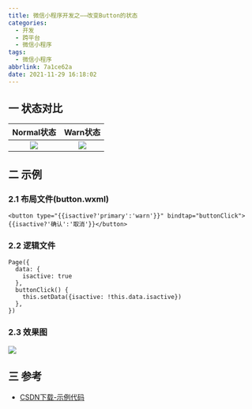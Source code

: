 ```yaml
---
title: 微信小程序开发之——改变Button的状态
categories:
  - 开发
  - 跨平台
  - 微信小程序
tags:
  - 微信小程序
abbrlink: 7a1ce62a
date: 2021-11-29 16:18:02
---
```

## 一 状态对比

| Normal状态 | Warn状态 |
| :--------: | :------: |
|   ![][1]   |  ![][2]  |

<!--more-->
## 二 示例

### 2.1 布局文件(button.wxml)

```
<button type="{{isactive?'primary':'warn'}}" bindtap="buttonClick">{{isactive?'确认':'取消'}}</button>
```

### 2.2 逻辑文件

```
Page({
  data: {
    isactive: true
  },
  buttonClick() {
    this.setData({isactive: !this.data.isactive})
  },
})
```

### 2.3 效果图
![][3]

## 三 参考
* [CSDN下载-示例代码](https://download.csdn.net/download/Calvin_zhou/51969907)


[1]:https://cdn.jsdelivr.net/gh/pgzxc/cdn@master/blog-wechat/wechat-button-state-primary.png
[2]:https://cdn.jsdelivr.net/gh/pgzxc/cdn@master/blog-wechat/wechat-button-state-warning.png
[3]:https://cdn.jsdelivr.net/gh/pgzxc/cdn@master/blog-wechat/wechat-button-state-change.gif

